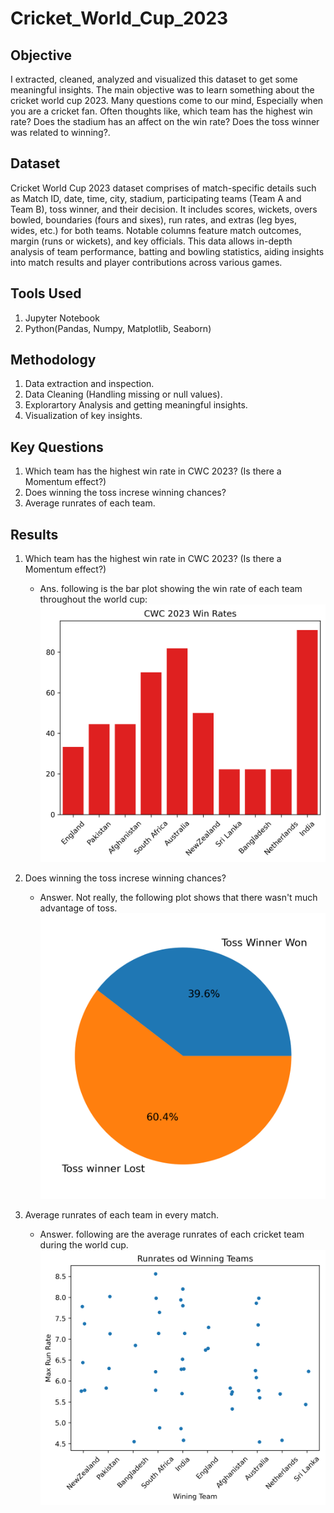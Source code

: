 # Cricket_World_Cup_2023
## Objective
I extracted, cleaned, analyzed and visualized this dataset to get some meaningful insights. The main objective was to learn something about the cricket world cup 2023. Many questions come to our mind, Especially when you are a cricket fan. Often thoughts like, which team has the highest win rate? Does the stadium has an affect on the win rate? Does the toss winner was related to winning?. 

## Dataset
Cricket World Cup 2023 dataset comprises of match-specific details such as Match ID, date, time, city, stadium, participating teams (Team A and Team B), toss winner, and their decision. It includes scores, wickets, overs bowled, boundaries (fours and sixes), run rates, and extras (leg byes, wides, etc.) for both teams. Notable columns feature match outcomes, margin (runs or wickets), and key officials. This data allows in-depth analysis of team performance, batting and bowling statistics, aiding insights into match results and player contributions across various games.

## Tools Used
1. Jupyter Notebook
2. Python(Pandas, Numpy, Matplotlib, Seaborn)

## Methodology
1. Data extraction and inspection.
2. Data Cleaning (Handling missing or null values).
3. Explorartory Analysis and getting meaningful insights.
4. Visualization of key insights.

## Key Questions
1. Which team has the highest win rate in CWC 2023? (Is there a Momentum effect?)
2. Does winning the toss increse winning chances?
3. Average runrates of each team.

## Results

1. Which team has the highest win rate in CWC 2023? (Is there a Momentum effect?)
   - Ans. following is the bar plot showing the win rate of each team throughout the world cup:
     ![pic_of_plot](Win_Rate.png)

2. Does winning the toss increse winning chances?
   - Answer. Not really, the following plot shows that there wasn't much advantage of toss.
   ![Toss_Advantage](Toss_Advantage.png)

3. Average runrates of each team in every match.
   - Answer. following are the average runrates of each cricket team during the world cup.
     ![Run_rates_pic](run_rates.png)
     
